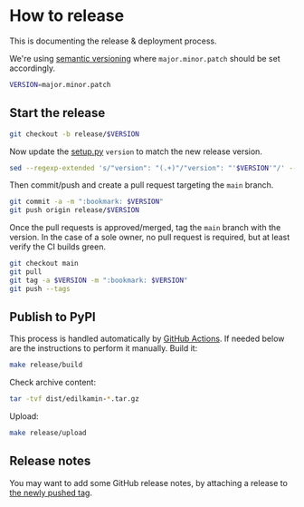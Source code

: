 # How to release

This is documenting the release & deployment process.

We're using [semantic versioning](https://semver.org/) where `major.minor.patch` should be set accordingly.

```sh
VERSION=major.minor.patch
```

## Start the release

```sh
git checkout -b release/$VERSION
```

Now update the [setup.py](../setup.py) `version` to match the new release version.

```sh
sed --regexp-extended 's/"version": "(.+)"/"version": "'$VERSION'"/' --in-place setup.py
```

Then commit/push and create a pull request targeting the `main` branch.

```sh
git commit -a -m ":bookmark: $VERSION"
git push origin release/$VERSION
```

Once the pull requests is approved/merged, tag the `main` branch with the version.
In the case of a sole owner, no pull request is required, but at least verify the CI builds green.

```sh
git checkout main
git pull
git tag -a $VERSION -m ":bookmark: $VERSION"
git push --tags
```

## Publish to PyPI

This process is handled automatically by [GitHub Actions](https://github.com/AndreMiras/edilkamin.py/actions/workflows/pypi-release.yml).
If needed below are the instructions to perform it manually.
Build it:

```sh
make release/build
```

Check archive content:

```sh
tar -tvf dist/edilkamin-*.tar.gz
```

Upload:

```sh
make release/upload
```

## Release notes

You may want to add some GitHub release notes, by attaching a release to
[the newly pushed tag](https://github.com/AndreMiras/edilkamin.py/tags).
